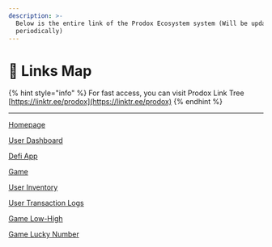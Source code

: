 ```yaml
---
description: >-
  Below is the entire link of the Prodox Ecosystem system (Will be updated
  periodically)
---
```


# 🔗 Links Map

{% hint style="info" %}
For fast access, you can visit Prodox Link Tree [https://linktr.ee/prodox](https://linktr.ee/prodox)
{% endhint %}

***

[Homepage](https://prodox.io/user)

[User Dashboard](https://prodox.io/user)

[Defi App](https://prodox.io/app)

[Game](https://prodox.io/game)

[User Inventory](https://prodox.io/bag)&#x20;

[User Transaction Logs](https://prodox.io/history)

[Game Low-High](https://prodox.io/game/low-high)&#x20;

[Game Lucky Number](https://prodox.io/game/lucky-number)&#x20;
